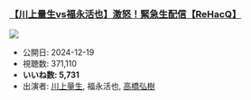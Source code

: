 ### [【川上量生vs福永活也】激怒！緊急生配信【ReHacQ】](https://www.youtube.com/watch?v=B4dT3i9oW9s)
[![](https://img.youtube.com/vi/B4dT3i9oW9s/sddefault.jpg)](https://www.youtube.com/watch?v=B4dT3i9oW9s)
-   公開日: 2024-12-19
-   視聴数: 371,110
-   **いいね数: 5,731**
-   出演者: [川上量生](/rehacq_fan/people/川上量生 "wikilink"), 福永活也, [高橋弘樹](/rehacq_fan/people/高橋弘樹 "wikilink")
